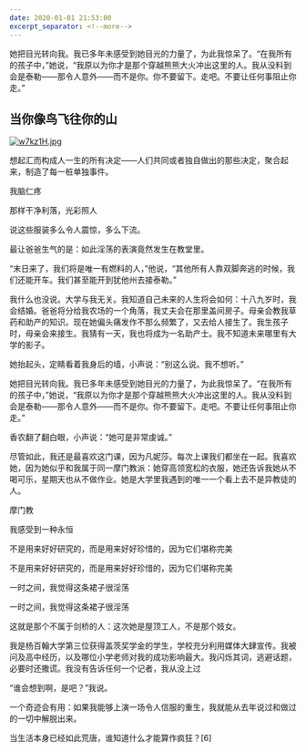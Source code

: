 ```yaml
---
date: 2020-01-01 21:53:00
excerpt_separator: <!--more-->
---
```


她把目光转向我。我已多年未感受到她目光的力量了，为此我惊呆了。“在我所有的孩子中，”她说，“我原以为你才是那个穿越熊熊大火冲出这里的人。我从没料到会是泰勒——那令人意外——而不是你。你不要留下。走吧。不要让任何事阻止你走。” 

<!--more-->

## 当你像鸟飞往你的山

[![w7kz1H.jpg](https://s1.ax1x.com/2020/09/20/w7kz1H.jpg)](https://imgchr.com/i/w7kz1H)

想起汇而构成人一生的所有决定——人们共同或者独自做出的那些决定，聚合起来，制造了每一桩单独事件。  

我脑仁疼  

那样干净利落，光彩照人  

说这些服装多么令人震惊，多么下流。  

最让爸爸生气的是：如此淫荡的表演竟然发生在教堂里。  

“末日来了，我们将是唯一有燃料的人，”他说，“其他所有人靠双脚奔逃的时候，我们还能开车。我们甚至能开到犹他州去接泰勒。”  

我什么也没说。大学与我无关。我知道自己未来的人生将会如何：十八九岁时，我会结婚。爸爸将分给我农场的一个角落，我丈夫会在那里盖间房子。母亲会教我草药和助产的知识。现在她偏头痛发作不那么频繁了，又去给人接生了。我生孩子时，母亲会来接生。我猜有一天，我也将成为一名助产士。我不知道未来哪里有大学的影子。  

她抬起头，定睛看着我身后的墙，小声说：“别这么说。我不想听。”  

她把目光转向我。我已多年未感受到她目光的力量了，为此我惊呆了。“在我所有的孩子中，”她说，“我原以为你才是那个穿越熊熊大火冲出这里的人。我从没料到会是泰勒——那令人意外——而不是你。你不要留下。走吧。不要让任何事阻止你走。”  

香农翻了翻白眼，小声说：“她可是非常虔诚。”  

尽管如此，我还是最喜欢这门课，因为凡妮莎。每次上课我们都坐在一起。我喜欢她，因为她似乎和我属于同一摩门教派：她穿高领宽松的衣服，她还告诉我她从不喝可乐，星期天也从不做作业。她是大学里我遇到的唯一一个看上去不是异教徒的人。  

摩门教  

我感受到一种永恒  

不是用来好好研究的，而是用来好好珍惜的，因为它们堪称完美  

不是用来好好研究的，而是用来好好珍惜的，因为它们堪称完美  

一时之间，我觉得这条裙子很淫荡  

一时之间，我觉得这条裙子很淫荡  

这就是那个不属于剑桥的人：这次她是屋顶工人，不是那个妓女。  

我是杨百翰大学第三位获得盖茨奖学金的学生，学校充分利用媒体大肆宣传。我被问及高中经历，以及哪位小学老师对我的成功影响最大。我闪烁其词，逃避话题，必要时还撒谎。我没有告诉任何一个记者，我从没上过  

“谁会想到啊，是吧？”我说。  

一个奇迹会有用：如果我能够上演一场令人信服的重生，我就能从去年说过和做过的一切中解脱出来。  

当生活本身已经如此荒唐，谁知道什么才能算作疯狂？[6]  
